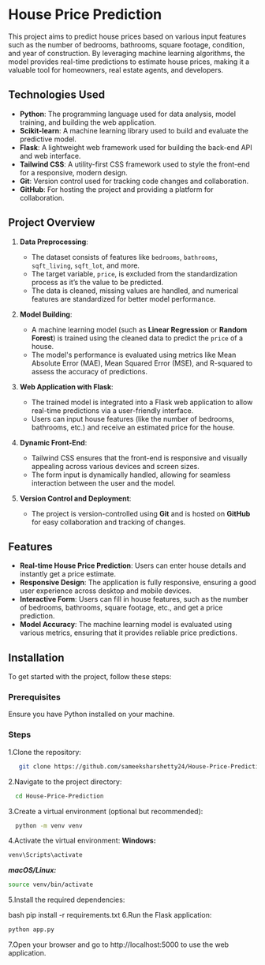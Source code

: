 # House Price Prediction

This project aims to predict house prices based on various input features such as the number of bedrooms, bathrooms, square footage, condition, and year of construction. By leveraging machine learning algorithms, the model provides real-time predictions to estimate house prices, making it a valuable tool for homeowners, real estate agents, and developers.

## Technologies Used

- **Python**: The programming language used for data analysis, model training, and building the web application.
- **Scikit-learn**: A machine learning library used to build and evaluate the predictive model.
- **Flask**: A lightweight web framework used for building the back-end API and web interface.
- **Tailwind CSS**: A utility-first CSS framework used to style the front-end for a responsive, modern design.
- **Git**: Version control used for tracking code changes and collaboration.
- **GitHub**: For hosting the project and providing a platform for collaboration.

## Project Overview

1. **Data Preprocessing**:
   - The dataset consists of features like `bedrooms`, `bathrooms`, `sqft_living`, `sqft_lot`, and more.
   - The target variable, `price`, is excluded from the standardization process as it’s the value to be predicted.
   - The data is cleaned, missing values are handled, and numerical features are standardized for better model performance.

2. **Model Building**:
   - A machine learning model (such as **Linear Regression** or **Random Forest**) is trained using the cleaned data to predict the `price` of a house.
   - The model's performance is evaluated using metrics like Mean Absolute Error (MAE), Mean Squared Error (MSE), and R-squared to assess the accuracy of predictions.

3. **Web Application with Flask**:
   - The trained model is integrated into a Flask web application to allow real-time predictions via a user-friendly interface.
   - Users can input house features (like the number of bedrooms, bathrooms, etc.) and receive an estimated price for the house.

4. **Dynamic Front-End**:
   - Tailwind CSS ensures that the front-end is responsive and visually appealing across various devices and screen sizes.
   - The form input is dynamically handled, allowing for seamless interaction between the user and the model.

5. **Version Control and Deployment**:
   - The project is version-controlled using **Git** and is hosted on **GitHub** for easy collaboration and tracking of changes.

## Features

- **Real-time House Price Prediction**: Users can enter house details and instantly get a price estimate.
- **Responsive Design**: The application is fully responsive, ensuring a good user experience across desktop and mobile devices.
- **Interactive Form**: Users can fill in house features, such as the number of bedrooms, bathrooms, square footage, etc., and get a price prediction.
- **Model Accuracy**: The machine learning model is evaluated using various metrics, ensuring that it provides reliable price predictions.

## Installation

To get started with the project, follow these steps:

### Prerequisites

Ensure you have Python installed on your machine.

### Steps

1.Clone the repository:
```bash
   git clone https://github.com/sameeksharshetty24/House-Price-Prediction.git
```
2.Navigate to the project directory:
```bash
  cd House-Price-Prediction
```
3.Create a virtual environment (optional but recommended):
```bash
  python -m venv venv
```
4.Activate the virtual environment:
**Windows:**
```bash
venv\Scripts\activate
```
***macOS/Linux:***
```bash
source venv/bin/activate
```
5.Install the required dependencies:

bash
pip install -r requirements.txt
6.Run the Flask application:
```bash
python app.py
```
7.Open your browser and go to http://localhost:5000 to use the web application.
